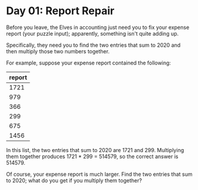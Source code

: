 # Day 01: Report Repair

Before you leave, the Elves in accounting just need you to fix your expense report (your puzzle input); apparently, 
something isn't quite adding up.

Specifically, they need you to find the two entries that sum to 2020 and then multiply those two numbers together.

For example, suppose your expense report contained the following:

| report|
|------	|
| 1721 	|
| 979  	|
| 366  	|
| 299  	|
| 675  	|
| 1456 	|

In this list, the two entries that sum to 2020 are 1721 and 299. Multiplying them together produces 1721 * 299 = 514579, 
so the correct answer is 514579.

Of course, your expense report is much larger. Find the two entries that sum to 2020; what do you get if you multiply
them together?